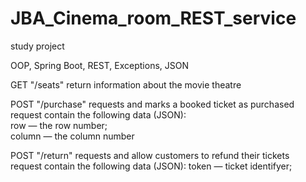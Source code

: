 # JBA_Cinema_room_REST_service
study project  
  
OOP, Spring Boot, REST, Exceptions, JSON  
  
  
GET "/seats" return information about the movie theatre  
  
POST "/purchase" requests and marks a booked ticket as purchased  
request  contain the following data (JSON):  
row — the row number;  
column — the column number  
  
POST "/return" requests and allow customers to refund their tickets  
request  contain the following data (JSON):
token — ticket identifyer;
